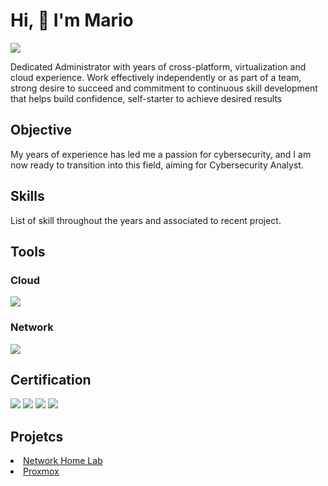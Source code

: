 <!--
## Hello, my name is Mario 👋

Welcome! This is where I will be uploading projects.  

🔭 Currently working on Cyber Security project.

-->
<!--
**moyola1/moyola1** is a ✨ _special_ ✨ repository because its `README.md` (this file) appears on your GitHub profile.

Here are some ideas to get you started:

- 🔭 I’m currently working on ...
- 🌱 I’m currently learning ...
- 👯 I’m looking to collaborate on ...
- 🤔 I’m looking for help with ...
- 💬 Ask me about ...
- 📫 How to reach me: ...
- 😄 Pronouns: ...
- ⚡ Fun fact: ...
-  💻
-  🧱
-  🔥
🎃 マルウェア / Malware
🧨 Exploit Kit (EK)
🤡 攻撃者グループ / APT groups
📢攻撃キャンペーン / Attack Campaigns
🌌ボットネット / Botnet
⚠脆弱性 / Vulnerabilities
👮テイクダウン / Takedown

❌大規模障害 / Outage
💥大規模インシデント / Cybersecurity Incident
💦大規模漏洩 / Data Leakage

🏛政府関連 / Government
🎭フォーラム / Hacker Forum
🚨事件化・逮捕 / Arrested
🧰ツール / Tools
🗡PoC・Exploit
📘法案 / Law (Bill)
⚖裁判・起訴・判決 / Judgement
🚩CTF

📑メモ / Notes
📚参考資料 / References


-->
<h1 align="left">Hi, 👋 I'm Mario</h1>
<a href="https://linkedin.com/in/mario-oyola"><img src="https://img.shields.io/badge/-LinkedIn-0072b1?&amp;style=for-the-badge&amp;logo=linkedin&amp;logoColor=white" style="max-width: 100%;"></a></p>
Dedicated Administrator with years of cross-platform, virtualization and cloud experience.  Work effectively independently or as part of a team, strong desire to succeed and commitment to continuous skill development that helps build confidence, self-starter to achieve desired results

<h2 align="left">Objective</h2>
My years of experience has led me a passion for cybersecurity, and I am now ready to transition into this field, aiming for Cybersecurity Analyst.
</p>

<h2 align="left">Skills</h2>
<p align="left">
List of skill throughout the years and associated to recent project. 
  <!--
<table>
<thead>
<tr>
<th>Skill</th>
<th>Associated Project</th>
</tr>
</thead>
<tbody>
<tr>
<td>SIEM Implementation and Log Analysis</td>
<td><a href="https://google.com" rel="nofollow">Detection Lab</a></td>
</tr>
<tr>
<td>Network Traffic Monitoring and Attack Detection</td>
<td><a href="https://google.com" rel="nofollow">Detection Lab</a></td>
</tr>
<tr>
<td>Security Automation with Shuffle SOAR</td>
<td>SOC Automation Lab</td>
</tr>
<tr>
<td>Incident Response Planning and Execution</td>
<td>SOC Automation Lab</td>
</tr>
<tr>
<td>Case Management with TheHive</td>
<td>SOC Automation Lab</td>
</tr>
<tr>
<td>Scripting and Automation for Threat Mitigation</td>
<td>SOC Automation Lab</td>
</tr>
</tbody>
</table>
  -->
</p>

<h2 align="left">Tools</h2>

<h3 align="left">Cloud</h3>
<p align="left">
<div>
 <img src="https://img.shields.io/badge/Azure%20Fundamentals-0078D4?style=for-the-badge&logo=Microsoft%20Azure&logoColor=white" />

</div>

</p>

<h3 align="left">Network</h3>
<p align="left">
<div>
  <img src="https://img.shields.io/badge/-Wireshark-1679A7?&style=for-the-badge&logo=Wireshark&logoColor=white" />
</div>
</p>

<!--
<h3 align="left">Endpoint</h3>
<p align="left">
<div>
  <img src="https://img.shields.io/badge/-Wireshark-1679A7?&style=for-the-badge&logo=Wireshark&logoColor=white" />
</div>
</p>

<h3 align="left">SIEM</h3>
<p align="left">
<div>
  <img src="https://img.shields.io/badge/-Wireshark-1679A7?&style=for-the-badge&logo=Wireshark&logoColor=white" />
</div>
</p>
-->

<h2 align="left">Certification</h2>
<p align="left">
<div>
  <img src="https://img.shields.io/badge/-A%2B-4D4D4D?&amp;style=for-the-badge&amp;logo=CompTIA&amp;logoColor=white"></a>
  <img src="https://img.shields.io/badge/-MCSE%20(Microsoft%20Certified%20Systems%20Engineer)-0078D4?&style=for-the-badge&logo=Microsoft&logoColor=white" /> 
  <img src="https://img.shields.io/badge/-Red%20Hat%20Linux-EE0000?&style=for-the-badge&logo=Red%20Hat&logoColor=white" />
  <img src="https://img.shields.io/badge/-Azure%20Fundamentals-0078D4?style=for-the-badge&logo=Microsoft%20Azure&logoColor=white" 
</div>
</p>

<h2 align="left">Projetcs</h2>
<p align="left">
<li><a href="https://github.com/moyola1/NetworkDesign">Network Home Lab</a></li>
<li><a href="https://github.com/moyola1/Virtualization-Proxmox">Proxmox</a></li>
</p>
